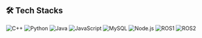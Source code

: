 

## 🛠 Tech Stacks
<div style="text-align: center;">
  <img src="https://img.shields.io/badge/C++-00599C?style=for-the-badge&logo=cplusplus&logoColor=white" alt="C++">
  <img src="https://img.shields.io/badge/Python-3776AB?style=for-the-badge&logo=python&logoColor=white" alt="Python">
  <img src="https://img.shields.io/badge/Java-007396?style=for-the-badge&logo=oracle&logoColor=white" alt="Java">
  <img src="https://img.shields.io/badge/JavaScript-FF69B4?style=for-the-badge&logo=javascript&logoColor=white" alt="JavaScript">
  <img src="https://img.shields.io/badge/MySQL-4479A1?style=for-the-badge&logo=mysql&logoColor=white" alt="MySQL">
  <img src="https://img.shields.io/badge/Node.js-339933?style=for-the-badge&logo=nodedotjs&logoColor=white" alt="Node.js">
  <img src="https://img.shields.io/badge/ROS1-22314E?style=for-the-badge&logo=ros&logoColor=white" alt="ROS1">
  <img src="https://img.shields.io/badge/ROS2-22314E?style=for-the-badge&logo=ros&logoColor=white" alt="ROS2">
</div>




